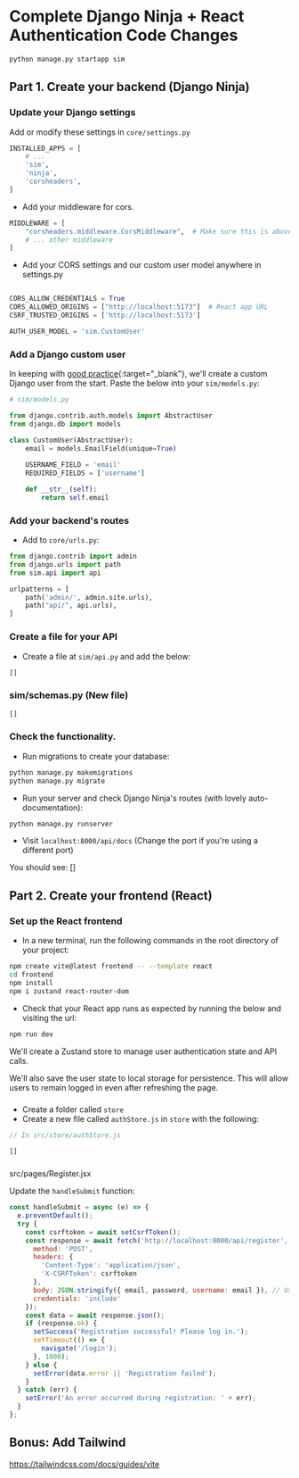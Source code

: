 # Complete Django Ninja + React Authentication Code Changes

```bash
python manage.py startapp sim
```

## Part 1. Create your backend (Django Ninja)


### Update your Django settings

Add or modify these settings in `core/settings.py`

```python
INSTALLED_APPS = [
    # ...
    'sim',
    'ninja',
    'corsheaders',
]
```

- Add your middleware for cors.
```python
MIDDLEWARE = [
    "corsheaders.middleware.CorsMiddleware",  # Make sure this is above common middleware. The order is important here.
    # ... other middleware
]
```

- Add your CORS settings and our custom user model anywhere in settings.py
```python

CORS_ALLOW_CREDENTIALS = True
CORS_ALLOWED_ORIGINS = ["http://localhost:5173"]  # React app URL
CSRF_TRUSTED_ORIGINS = ['http://localhost:5173']

AUTH_USER_MODEL = 'sim.CustomUser'
```


### Add a Django custom user

In keeping with [good practice](https://learndjango.com/tutorials/django-custom-user-model){:target="_blank"}, we'll create a custom Django user from the start.
Paste the below into your `sim/models.py`:


```python
# sim/models.py

from django.contrib.auth.models import AbstractUser
from django.db import models

class CustomUser(AbstractUser):
    email = models.EmailField(unique=True)
    
    USERNAME_FIELD = 'email'
    REQUIRED_FIELDS = ['username']

    def __str__(self):
        return self.email
```

### Add your backend's routes

- Add to `core/urls.py`:
```python
from django.contrib import admin
from django.urls import path
from sim.api import api

urlpatterns = [
    path('admin/', admin.site.urls),
    path("api/", api.urls),
]

```

### Create a file for your API
- Create a file at `sim/api.py` and add the below:

```python
[]
```

### sim/schemas.py (New file)

```python
[]
```

### Check the functionality.
- Run migrations to create your database:
```bash
python manage.py makemigrations
python manage.py migrate
```

- Run your server and check Django Ninja's routes (with lovely auto-documentation):
```bash
python manage.py runserver
```
- Visit `localhost:8000/api/docs` (Change the port if you're using a different port)


You should see:
[]


## Part 2. Create your frontend (React)

### Set up the React frontend
- In a new terminal, run the following commands in the root directory of your project:

```bash
npm create vite@latest frontend -- --template react
cd frontend
npm install
npm i zustand react-router-dom 
```

- Check that your React app runs as expected by running the below and visiting the url:
```bash
npm run dev
```

We'll create a Zustand store to manage user authentication state and API calls.

We'll also save the user state to local storage for persistence. This will allow users to remain logged in even after refreshing the page.

### 
- Create a folder called `store`
- Create a new file called `authStore.js` in `store` with the following:

```javascript
// In src/store/authStore.js

[]
```

### 
src/pages/Register.jsx

Update the `handleSubmit` function:

```jsx
const handleSubmit = async (e) => {
  e.preventDefault();
  try {
    const csrftoken = await setCsrfToken();
    const response = await fetch('http://localhost:8000/api/register', {
      method: 'POST',
      headers: {
        'Content-Type': 'application/json',
        'X-CSRFToken': csrftoken
      },
      body: JSON.stringify({ email, password, username: email }), // Using email as username
      credentials: 'include'
    });
    const data = await response.json();
    if (response.ok) {
      setSuccess('Registration successful! Please log in.');
      setTimeout(() => {
        navigate('/login');
      }, 1000);
    } else {
      setError(data.error || 'Registration failed');
    }
  } catch (err) {
    setError('An error occurred during registration: ' + err);
  }
};
```



## Bonus: Add Tailwind

https://tailwindcss.com/docs/guides/vite
